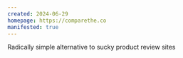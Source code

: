 ```yaml
---
created: 2024-06-29
homepage: https://comparethe.co
manifested: true
---
```


Radically simple alternative to sucky product review sites